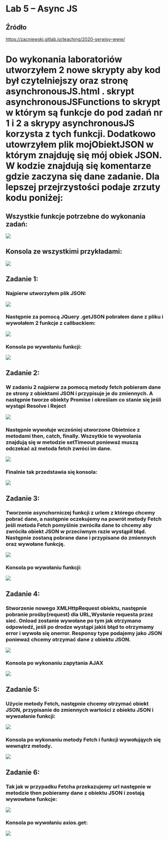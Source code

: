 # Lab 5 – Async JS
## Źródło
https://zacniewski.gitlab.io/teaching/2020-serwisy-www/

# Do wykonania laboratoriów utworzyłem 2 nowe skrypty aby kod był czytelniejszy oraz stronę **asynchronousJS.html** . skrypt **asynchronousJSFunctions** to skrypt w którym są funkcje do pod zadań nr 1 i 2 a skrypy **asynchronousJS** korzysta z tych funkcji. Dodatkowo utowrzyłem plik **mojObiektJSON** w którym znajduję się mój obiek JSON. W kodzie znajdują się komentarze gdzie zaczyna się dane zadanie. Dla lepszej przejrzystości podaje zrzuty kodu poniżej:

## Wszystkie funkcje potrzebne do wykonania zadań:
![](https://github.com/Reszke97/projektowanie-serwisow-www-Reszke-185ic/blob/main/lab5/ZrzutyStrony/funkcje.PNG)

## Konsola ze wszystkimi przykładami:
![](https://github.com/Reszke97/projektowanie-serwisow-www-Reszke-185ic/blob/main/lab5/ZrzutyStrony/konsola.PNG)

## Zadanie 1:
### Najpierw utworzyłem plik JSON:
![](https://github.com/Reszke97/projektowanie-serwisow-www-Reszke-185ic/blob/main/lab5/ZrzutyStrony/zad1b.PNG)

### Następnie za pomocą JQuery .getJSON pobrałem dane z pliku i wywołałem 2 funkcje z callbackiem:
![](https://github.com/Reszke97/projektowanie-serwisow-www-Reszke-185ic/blob/main/lab5/ZrzutyStrony/zad1a.PNG)

### Konsola po wywołaniu funkcji:
![](https://github.com/Reszke97/projektowanie-serwisow-www-Reszke-185ic/blob/main/lab5/ZrzutyStrony/zad1.PNG)

## Zadanie 2:
### W zadaniu 2 najpierw za pomocą metody **fetch** pobieram dane ze strony z obiektami **JSON** i przypisuje je do zmiennych. A następnie tworze obiekty **Promise** i określam co stanie się jeśli wystąpi **Resolve i Reject**
![](https://github.com/Reszke97/projektowanie-serwisow-www-Reszke-185ic/blob/main/lab5/ZrzutyStrony/zad2a.PNG)

### Następnie wywołuje wcześniej utworzone Obietnice z metodami **then**, **catch**, **finally**. Wszsytkie te wywołania znajdują się w metodzie **setTimeout** ponieważ muszą odczekać aż metoda **fetch** zwróci im dane.
![](https://github.com/Reszke97/projektowanie-serwisow-www-Reszke-185ic/blob/main/lab5/ZrzutyStrony/zad2b.PNG)

### Finalnie tak przedstawia się konsola:
![](https://github.com/Reszke97/projektowanie-serwisow-www-Reszke-185ic/blob/main/lab5/ZrzutyStrony/zad2.PNG)

## Zadanie 3:
### Tworzenie asynchorniczej funkcji z urlem z którego chcemy pobrać dane, a następnie oczekujemy na powrót metody **Fetch** jeśli metoda **Fetch** pomyślnie zwróciła dane to chcemy aby zwróciła obiekt **JSON** w przeciwnym razie wystąpił błąd. Następnie zostaną pobrane dane i przypisane do zmiennych oraz wywołane funkcję.
![](https://github.com/Reszke97/projektowanie-serwisow-www-Reszke-185ic/blob/main/lab5/ZrzutyStrony/zad3.PNG)

### Konsola po wywołaniu funkcji:
![](https://github.com/Reszke97/projektowanie-serwisow-www-Reszke-185ic/blob/main/lab5/ZrzutyStrony/zad3a.PNG)

## Zadanie 4:
### Stworzenie nowego XMLHttpRequest obiektu, następnie  pobranie prośby(request) dla URL,Wysłanie requesta przez sieć. **Onload** zostanie wywołane po tym jak otrzymano odpowiedź, jeśli po drodze wystąpi jakiś błąd to otrzymamy error i wywoła się **onerror**. Responsy type podajemy jako **JSON** ponieważ chcemy otrzymać dane z obiektu JSON.
![](https://github.com/Reszke97/projektowanie-serwisow-www-Reszke-185ic/blob/main/lab5/ZrzutyStrony/zad4.PNG)

### Konsola po wykonaniu zapytania **AJAX**
![](https://github.com/Reszke97/projektowanie-serwisow-www-Reszke-185ic/blob/main/lab5/ZrzutyStrony/zad4a.PNG)

## Zadanie 5:
### Użycie metody **Fetch**, następnie chcemy otrzymać obiekt **JSON**, przypisanie do zmiennych wartości z obiektu JSON i wywoałanie funkcji:
![](https://github.com/Reszke97/projektowanie-serwisow-www-Reszke-185ic/blob/main/lab5/ZrzutyStrony/zad5.PNG)

### Konsola po wykonaniu metody **Fetch** i funkcji wywołująych się wewnątrz metody.
![](https://github.com/Reszke97/projektowanie-serwisow-www-Reszke-185ic/blob/main/lab5/ZrzutyStrony/zad5a.PNG)

## Zadanie 6:
### Tak jak w przypadku Fetcha przekazujemy **url** następnie w metodzie **then** pobieramy dane z obiektu JSON i zostają wywowłane funkcje:
![](https://github.com/Reszke97/projektowanie-serwisow-www-Reszke-185ic/blob/main/lab5/ZrzutyStrony/zad6.PNG)

### Konsola po wywołaniu **axios.get**:
![](https://github.com/Reszke97/projektowanie-serwisow-www-Reszke-185ic/blob/main/lab5/ZrzutyStrony/zad6a.PNG)
